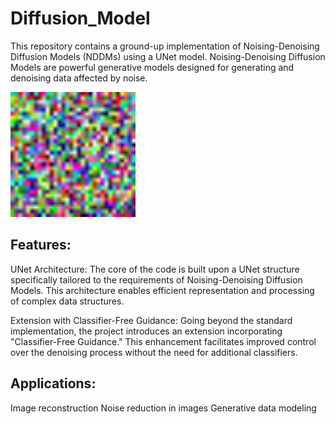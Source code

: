 # Diffusion_Model
This repository contains a ground-up implementation of Noising-Denoising Diffusion Models (NDDMs) using a UNet model. Noising-Denoising Diffusion Models are powerful generative models designed for generating and denoising data affected by noise.

<img src="cosine_image_denoising.gif" alt="Cosine Image Denoising GIF" width="200" height="200">


## Features:

UNet Architecture: The core of the code is built upon a UNet structure specifically tailored to the requirements of Noising-Denoising Diffusion Models. This architecture enables efficient representation and processing of complex data structures.

Extension with Classifier-Free Guidance: Going beyond the standard implementation, the project introduces an extension incorporating "Classifier-Free Guidance." This enhancement facilitates improved control over the denoising process without the need for additional classifiers.

## Applications:

Image reconstruction
Noise reduction in images
Generative data modeling
